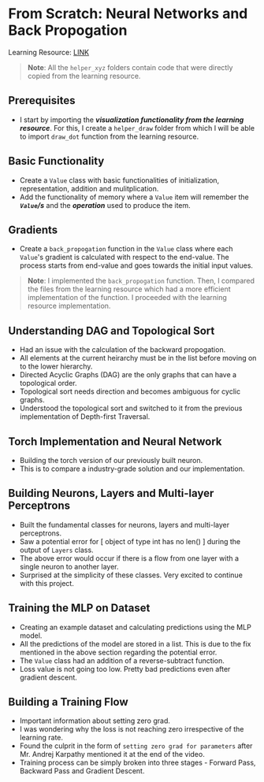 # From Scratch: Neural Networks and Back Propogation

Learning Resource: [LINK](https://youtu.be/VMj-3S1tku0?si=qfz9OuDRKSzVn2nY)

>**Note**: All the `helper_xyz` folders contain code that were directly copied from the learning resource. 

## Prerequisites
- I start by importing the ***visualization functionality from the learning resource***. For this, I create a `helper_draw` folder from which I will be able to import `draw_dot` function from the learning resource.

## Basic Functionality
- Create a `Value` class with basic functionalities of initialization, representation, addition and mulitplication.
- Add the functionality of memory where a `Value` item will remember the ***`Value`/s*** and the ***operation*** used to produce the item.

## Gradients
- Create a `back_propogation` function in the `Value` class where each `Value`'s gradient is calculated with respect to the end-value. The process starts from end-value and goes towards the initial input values.
> **Note**: I implemented the `back_propogation` function. Then, I compared the files from the learning resource which had a more efficient implementation of the function. I proceeded with the learning resource implementation.

## Understanding DAG and Topological Sort
- Had an issue with the calculation of the backward propogation.
- All elements at the current heirarchy must be in the list before moving on to the lower hierarchy.
- Directed Acyclic Graphs (DAG) are the only graphs that can have a topological order.
- Topological sort needs direction and becomes ambiguous for cyclic graphs.
- Understood the topological sort and switched to it from the previous implementation of Depth-first Traversal.

## Torch Implementation and Neural Network
- Building the torch version of our previously built neuron.
- This is to compare a industry-grade solution and our implementation.

## Building Neurons, Layers and Multi-layer Perceptrons
- Built the fundamental classes for neurons, layers and multi-layer perceptrons.
- Saw a potential error for [ object of type int has no len() ] during the output of `Layers` class.
- The above error would occur if there is a flow from one layer with a single neuron to another layer.
- Surprised at the simplicity of these classes. Very excited to continue with this project.

## Training the MLP on Dataset
- Creating an example dataset and calculating predictions using the MLP model.
- All the predictions of the model are stored in a list. This is due to the fix mentioned in the above section regarding the potential error.
- The `Value` class had an addition of a reverse-subtract function.
- Loss value is not going too low. Pretty bad predictions even after gradient descent.

## Building a Training Flow
- Important information about setting zero grad.
- I was wondering why the loss is not reaching zero irrespective of the learning rate.
- Found the culprit in the form of `setting zero grad for parameters` after Mr. Andrej Karpathy mentioned it at the end of the video.
- Training process can be simply broken into three stages - Forward Pass, Backward Pass and Gradient Descent.